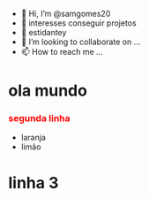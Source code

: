 - 👋 Hi, I’m @samgomes20
- 👀 interesses conseguir projetos 
- 🌱 estidantey
- 💞️ I’m looking to collaborate on ...
- 📫 How to reach me ...

<!---
samgomes20/samgomes20 is a ✨ special ✨ repository because its `README.md` (this file) appears on your GitHub profile.
You can click the Preview link to take a look at your changes.
--->
<H1>ola mundo</H1>
<H3 style="color:red">segunda linha</H4>
<Ul>
<Li>laranja

<Li>limão 

</ul>
<H1>linha 3</H1>
